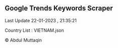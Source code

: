 

## Google Trends Keywords Scraper 
 
Last Update 22-01-2023 , 21:35:21

Country List :
VIETNAM.json



© Abdul Muttaqin 
